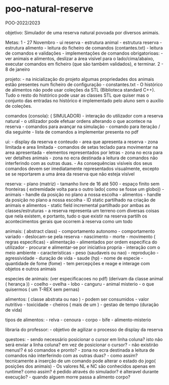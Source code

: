 # poo-natural-reserve
POO-2022/2023

objetivo: Simulador de uma reserva natural povoada por diversos animais.

Metas:
    1 - 27 Novembro
        - ui reserva
        - estrutura animal
        - estrutura reserva
        - estrutura alimento
        - leitura do ficheiro de comandos (contantes.txt)
        - leitura de comandos e validações
        - implementações de comandos obrigatorioas:
          - ver animais e alimentos, deslizar a área visível para o lado/cima/abaixo, executar comandos em ficheiro (que são também validados), e terminar.
    2 - 8 de janeiro

projeto:
    - na inicialização do projeto algumas propriedades dos animais estão presentes num ficheiro de configuração
      - constantes.txt
    - O histórico de alimentos não pode usar coleções da STL (Biblioteca standard C++). Tudo o resto do histórico pode usar as classes STL que quiser mas o conjunto das entradas no histórico é implementado pelo aluno sem o auxílio de coleções.

comandos (consola): ( SIMULADOR)
    - interação do utilizador com a reserva natural
    - o utilizador pode efetuar ordens alterando o que acontece na reserva
    - comandos para avançar na simulação
    - comando para iteração / dia seguinte
    - lista de comandos a implementar presenta no pdf
    
ui: 
    - display da reserva e conteudo
    - area que apresenta a reserva
      - zona limitada e area limitada
        - comandos de setas teclado para movimentar na area apresentada
    - elementos representados por letras
    - zona no ecra para ver detalhes animais
    - zona no ecra destinada a leitura de comandos não interferindo com as outras duas.
    - As consequências visíveis dos seus comandos devem ser imediatamente
    representados visualmente, excepto se se reportarem a uma área da reserva que não esteja visível

reserva:
    - plano (matriz)
      - tamanho livre de 16 até 500
      - espaço finito sem fronteiras ( extremidade volta para o outro lado( como se fosse um globo))
    - animais
      - handle da posição no plano a nossa escolha
    - alimentos
      - handle da posição no plano a nossa escolha
    - ID static partilhado na criação de animais e alimentos
      - static field incremental partilhado por ambas as classes/estruturas
    - a reserva representa um terreno com diversas coisas que nela existem, e portanto, tudo o que existir na reserva partilh os acontecimentos gerais que ocorrem à reserva como um todo

animais: ( abstract class)
    - comportamento autonomo
    - comportamento variado
    - deslocam-se pela reserva
    - nascimento
    - morte
    - movimento ( regras especificas)
    - alimentação
      - alimentados por ordem especifica do utilizador
      - procurar e alimentar-se por iniciativa propria
    - interação com o meio ambiente
    - caracteristicas
      - peso (saudaveis ou nao)
      - reprodução
      - agressividade
      - duração de vida
      - saude (hp)
      - nome de especie
      - quantidade de fome (fome)
      - tem percepções e reage e interage com objetos e outros animais

especies de animais: (ver especificacoes no pdf) (derivam da classe animal ( herança ))
    - coelho
    - ovelha
    - lobo
    - canguru
    - animal misterio
      - o que quisermos ( um T-REX sem pernas)

alimentos: ( classe abstrata ou nao )
    - podem ser consumidos
    - valor nutritivo
    - toxicidade
    - cheiros ( mais de um )
    - gestao de tempo (duração de vida)


tipos de alimentos:
    - relva
    - cenoura
    - corpo
    - bife
    - alimento-misterio


libraria do professor:
    - objetivo de agilizar o processo de display da reserva


questoes:
    - sendo necessário posicionar o cursor em linha coluna? isto não será enviar a linha coluna? em vez de posicionar o cursor?
    - não existirão menus!? é só comandos e pronto?
    - zona no ecra destinada a leitura de comandos não interferindo com as outras duas?
      - como assim? tecnicamente a inserção de um comando pode alterar o estado do jogo( posições dos animais)
    - Os valores NL e NC são conhecidos apenas em runtime? como assim? é pedido através do simulador? é alteravel durante execução?
    - quando alguem morre passa a alimento corpo?

